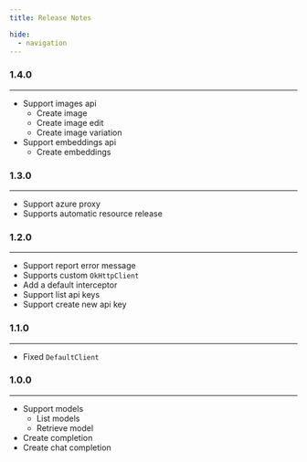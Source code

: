 ```yaml
---
title: Release Notes

hide:
  - navigation
---
```


### 1.4.0

---

- Support images api
    - Create image
    - Create image edit
    - Create image variation
- Support embeddings api
    - Create embeddings

### 1.3.0

---

- Support azure proxy
- Supports automatic resource release

### 1.2.0

---

- Support report error message
- Supports custom `OkHttpClient`
- Add a default interceptor
- Support list api keys
- Support create new api key

### 1.1.0

---

- Fixed `DefaultClient`

### 1.0.0

---

- Support models
    - List models
    - Retrieve model
- Create completion
- Create chat completion
